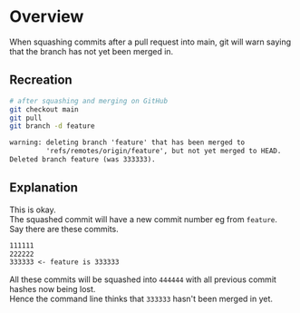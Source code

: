 # Overview

When squashing commits after a pull request into main, git will warn saying that the branch has not yet been merged in.

## Recreation

```sh
# after squashing and merging on GitHub
git checkout main
git pull 
git branch -d feature
```

```txt
warning: deleting branch 'feature' that has been merged to
         'refs/remotes/origin/feature', but not yet merged to HEAD.
Deleted branch feature (was 333333).
```

## Explanation

This is okay.  
The squashed commit will have a new commit number eg from `feature`.  
Say there are these commits.

```txt
111111
222222
333333 <- feature is 333333
```

All these commits will be squashed into `444444` with all previous commit hashes now being lost.  
Hence the command line thinks that `333333` hasn't been merged in yet.
